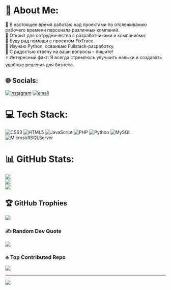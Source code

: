# 💫 About Me:
🔭 В настоящее время работаю над проектами по отслеживанию рабочего времени персонала различных компаний.<br>👯 Открыт для сотрудничества с разработчиками и компаниями.<br>🤝 Буду рад помощи с проектом FixTrace.<br>🌱 Изучаю Python, осваиваю Fullstack-разработку.<br>💬 С радостью отвечу на ваши вопросы – пишите!<br>⚡ Интересный факт: Я всегда стремлюсь улучшить навыки и создавать удобные решения для бизнеса.


## 🌐 Socials:
[![Instagram](https://img.shields.io/badge/Instagram-%23E4405F.svg?logo=Instagram&logoColor=white)](https://instagram.com/eboboq) [![email](https://img.shields.io/badge/Email-D14836?logo=gmail&logoColor=white)](mailto:jeneok92@gmail.com) 

# 💻 Tech Stack:
![CSS3](https://img.shields.io/badge/css3-%231572B6.svg?style=for-the-badge&logo=css3&logoColor=white) ![HTML5](https://img.shields.io/badge/html5-%23E34F26.svg?style=for-the-badge&logo=html5&logoColor=white) ![JavaScript](https://img.shields.io/badge/javascript-%23323330.svg?style=for-the-badge&logo=javascript&logoColor=%23F7DF1E) ![PHP](https://img.shields.io/badge/php-%23777BB4.svg?style=for-the-badge&logo=php&logoColor=white) ![Python](https://img.shields.io/badge/python-3670A0?style=for-the-badge&logo=python&logoColor=ffdd54) ![MySQL](https://img.shields.io/badge/mysql-4479A1.svg?style=for-the-badge&logo=mysql&logoColor=white) ![MicrosoftSQLServer](https://img.shields.io/badge/Microsoft%20SQL%20Server-CC2927?style=for-the-badge&logo=microsoft%20sql%20server&logoColor=white)
# 📊 GitHub Stats:
![](https://github-readme-stats.vercel.app/api?username=eboboq92&theme=dark&hide_border=false&include_all_commits=false&count_private=false)<br/>
![](https://github-readme-streak-stats.herokuapp.com/?user=eboboq92&theme=dark&hide_border=false)<br/>
![](https://github-readme-stats.vercel.app/api/top-langs/?username=eboboq92&theme=dark&hide_border=false&include_all_commits=false&count_private=false&layout=compact)

## 🏆 GitHub Trophies
![](https://github-profile-trophy.vercel.app/?username=eboboq92&theme=radical&no-frame=false&no-bg=false&margin-w=4)

### ✍️ Random Dev Quote
![](https://quotes-github-readme.vercel.app/api?type=horizontal&theme=radical)

### 🔝 Top Contributed Repo
![](https://github-contributor-stats.vercel.app/api?username=eboboq92&limit=5&theme=dark&combine_all_yearly_contributions=true)

---
[![](https://visitcount.itsvg.in/api?id=eboboq92&icon=0&color=0)](https://visitcount.itsvg.in)

<!-- Proudly created with GPRM ( https://gprm.itsvg.in ) -->
